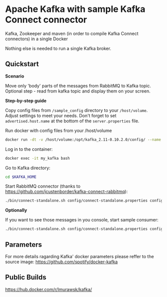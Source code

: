 Apache Kafka with sample Kafka Connect connector
===
Kafka, Zookeeper and maven (in order to compile Kafka Connect connectors) in a single Docker

Nothing else is needed to run a single Kafka broker.

Quickstart
---
**Scenario**

Move only 'body' parts of the messages from RabbitMQ to Kafka topic. Optional step - read from kafka topic and display them on your screen.

**Step-by-step guide**

Copy config files from `/sample_config` directory to your `/host/volume`. Adjust settings to meet your needs. Don't forget to set  `advertised.host.name` at the bottom of the `server.properties` file.

Run docker with config files from your /host/volume
```bash
docker run -dt -v /host/volume:/opt/kafka_2.11-0.10.2.0/config/ --name my_kafka -p 2181:2181 -p 9092:9092 lmurawsk/kafka:10.2
```
Log in to the container:
```bash
docker exec -it my_kafka bash
```
Go to Kafka directory:
```bash
cd $KAFKA_HOME
``` 
Start RabbitMQ connector (thanks to https://github.com/jcustenborder/kafka-connect-rabbitmq):
```bash
./bin/connect-standalone.sh config/connect-standalone.properties config/RabbitMQSourceConnector.properties
```

**Optionally**

If you want to see those messages in you console, start sample consumer:
```bash
./bin/connect-standalone.sh config/connect-standalone.properties config/RabbitMQSourceConnector.properties
```
Parameters
---
For more details ragarding Kafka' docker parameters please reffer to the source image: https://github.com/spotify/docker-kafka

Public Builds
---

https://hub.docker.com/r/lmurawsk/kafka/
